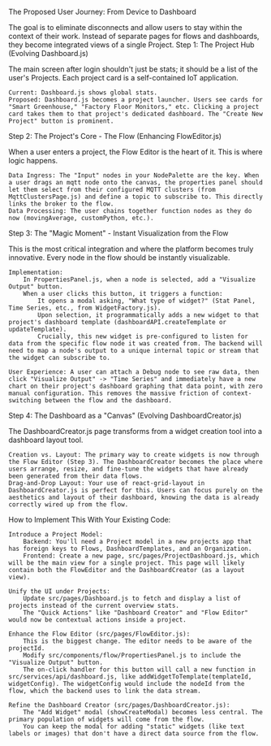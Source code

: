 The Proposed User Journey: From Device to Dashboard

The goal is to eliminate disconnects and allow users to stay within the context of their work. Instead of separate pages for flows and dashboards, they become integrated views of a single Project.
Step 1: The Project Hub (Evolving Dashboard.js)

The main screen after login shouldn't just be stats; it should be a list of the user's Projects. Each project card is a self-contained IoT application.

    Current: Dashboard.js shows global stats.
    Proposed: Dashboard.js becomes a project launcher. Users see cards for "Smart Greenhouse," "Factory Floor Monitors," etc. Clicking a project card takes them to that project's dedicated dashboard. The "Create New Project" button is prominent.

Step 2: The Project's Core - The Flow (Enhancing FlowEditor.js)

When a user enters a project, the Flow Editor is the heart of it. This is where logic happens.

    Data Ingress: The "Input" nodes in your NodePalette are the key. When a user drags an mqtt node onto the canvas, the properties panel should let them select from their configured MQTT clusters (from MqttClustersPage.js) and define a topic to subscribe to. This directly links the broker to the flow.
    Data Processing: The user chains together function nodes as they do now (movingAverage, customPython, etc.).

Step 3: The "Magic Moment" - Instant Visualization from the Flow

This is the most critical integration and where the platform becomes truly innovative. Every node in the flow should be instantly visualizable.

    Implementation:
        In PropertiesPanel.js, when a node is selected, add a "Visualize Output" button.
        When a user clicks this button, it triggers a function:
            It opens a modal asking, "What type of widget?" (Stat Panel, Time Series, etc., from WidgetFactory.js).
            Upon selection, it programmatically adds a new widget to that project's dashboard template (dashboardAPI.createTemplate or updateTemplate).
            Crucially, this new widget is pre-configured to listen for data from the specific flow node it was created from. The backend will need to map a node's output to a unique internal topic or stream that the widget can subscribe to.

    User Experience: A user can attach a Debug node to see raw data, then click "Visualize Output" -> "Time Series" and immediately have a new chart on their project's dashboard graphing that data point, with zero manual configuration. This removes the massive friction of context-switching between the flow and the dashboard.

Step 4: The Dashboard as a "Canvas" (Evolving DashboardCreator.js)

The DashboardCreator.js page transforms from a widget creation tool into a dashboard layout tool.

    Creation vs. Layout: The primary way to create widgets is now through the Flow Editor (Step 3). The DashboardCreator becomes the place where users arrange, resize, and fine-tune the widgets that have already been generated from their data flows.
    Drag-and-Drop Layout: Your use of react-grid-layout in DashboardCreator.js is perfect for this. Users can focus purely on the aesthetics and layout of their dashboard, knowing the data is already correctly wired up from the flow.

How to Implement This With Your Existing Code:

    Introduce a Project Model:
        Backend: You'll need a Project model in a new projects app that has foreign keys to Flows, DashboardTemplates, and an Organization.
        Frontend: Create a new page, src/pages/ProjectDashboard.js, which will be the main view for a single project. This page will likely contain both the FlowEditor and the DashboardCreator (as a layout view).

    Unify the UI under Projects:
        Update src/pages/Dashboard.js to fetch and display a list of projects instead of the current overview stats.
        The "Quick Actions" like "Dashboard Creator" and "Flow Editor" would now be contextual actions inside a project.

    Enhance the Flow Editor (src/pages/FlowEditor.js):
        This is the biggest change. The editor needs to be aware of the projectId.
        Modify src/components/flow/PropertiesPanel.js to include the "Visualize Output" button.
        The on-click handler for this button will call a new function in src/services/api/dashboard.js, like addWidgetToTemplate(templateId, widgetConfig). The widgetConfig would include the nodeId from the flow, which the backend uses to link the data stream.

    Refine the Dashboard Creator (src/pages/DashboardCreator.js):
        The "Add Widget" modal (showCreateModal) becomes less central. The primary population of widgets will come from the flow.
        You can keep the modal for adding "static" widgets (like text labels or images) that don't have a direct data source from the flow.